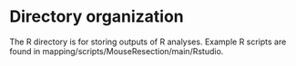 # Directory organization
The R directory is for storing outputs of R analyses. Example R scripts are found in mapping/scripts/MouseResection/main/Rstudio.
